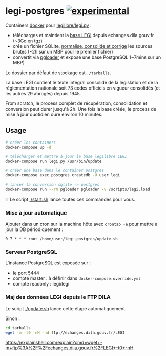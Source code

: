 # legi-postgres [![experimental](http://badges.github.io/stability-badges/dist/experimental.svg)](http://github.com/badges/stability-badges)

Containers [docker](<https://fr.wikipedia.org/wiki/Docker_(logiciel)>) pour [legilibre/legi.py](https://github.com/Legilibre/legi.py) :

- télécharges et maintient la [base LEGI](https://www.data.gouv.fr/fr/datasets/legi-codes-lois-et-reglements-consolides/) depuis echanges.dila.gouv.fr (~3Go en tgz)
- crée un fichier SQLite, [normalise, consolide et corrige](https://github.com/Legilibre/legi.py#fonctionnalit%C3%A9s) les sources brutes (~2h sur un MBP pour le premier fichier)
- convertit via [pgloader](http://pgloader.io/) et expose une base PostgreSQL (~7mins sur un MBP)

Le dossier par défaut de stockage est `./tarballs`.

La base LEGI contient le texte intégral consolidé de la législation et de la réglementation nationale soit 73 codes officiels en vigueur consolidés (et les autres 29 abrogés) depuis 1945.

From scratch, le process complet de récupération, consolidation et conversion peut durer jusqu'à 2h. Une fois la base créée, le process de mise à jour quotidien dure environ 10 minutes.

## Usage

```sh
# créer les containers
docker-compose up -d

# télécharger et mettre à jour la base legilibre LEGI
docker-compose run legi.py /usr/bin/update

# créer une base dans le container postgres
docker-compose exec postgres createdb -U user legi

# lancer la conversion sqlite -> postgres
docker-compose run --rm pgloader pgloader -v /scripts/legi.load
```

:bulb: Le script [./start.sh](./start.sh) lance toutes ces commandes pour vous.

### Mise à jour automatique

Ajouter dans un cron sur la machine hôte avec `crontab -e` pour mettre à jour la DB périodiquement :

`0 7 * * * root /home/user/legi-postgres/update.sh`

### Serveur PostgreSQL

L'instance PostgreSQL est exposée sur :

- le port 5444
- compte master : à définir dans `docker-compose.override.yml`
- compte readonly : legi/legi

### Maj des données LEGI depuis le FTP DILA

Le script [./update.sh](./update.sh) lance cette étape automatiquement.

Sinon :

```sh
cd tarballs
wget -m -t0 -nH -nd ftp://echanges.dila.gouv.fr/LEGI
```

https://explainshell.com/explain?cmd=wget+-m+ftp%3A%2F%2Fechanges.dila.gouv.fr%2FLEGI+-t0+-nH
